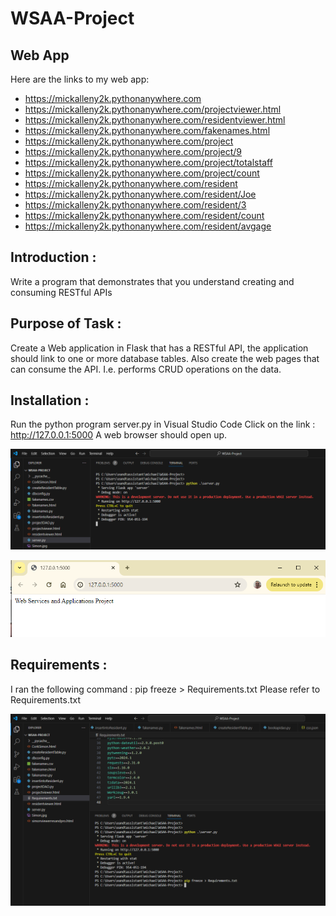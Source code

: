 # WSAA-Project

## Web App
Here are the links to my web app: 
- https://mickalleny2k.pythonanywhere.com
- https://mickalleny2k.pythonanywhere.com/projectviewer.html
- https://mickalleny2k.pythonanywhere.com/residentviewer.html
- https://mickalleny2k.pythonanywhere.com/fakenames.html
- https://mickalleny2k.pythonanywhere.com/project
- https://mickalleny2k.pythonanywhere.com/project/9
- https://mickalleny2k.pythonanywhere.com/project/totalstaff
- https://mickalleny2k.pythonanywhere.com/project/count
- https://mickalleny2k.pythonanywhere.com/resident
- https://mickalleny2k.pythonanywhere.com/resident/Joe
- https://mickalleny2k.pythonanywhere.com/resident/3
- https://mickalleny2k.pythonanywhere.com/resident/count
- https://mickalleny2k.pythonanywhere.com/resident/avgage


## Introduction :
Write a program that demonstrates that you understand creating and consuming RESTful APIs

## Purpose of Task :
Create a Web application in Flask that has a RESTful API, the application should link to one or more database tables.
Also create the web pages that can consume the API. I.e. performs CRUD operations on the data.

## Installation :
Run the python program server.py in Visual Studio Code
Click on the link : http://127.0.0.1:5000
A web browser should open up.

![Screenshot](./images/installation.PNG)

![Screenshot](./images/browser.PNG)


## Requirements :
I ran the following command : pip freeze > Requirements.txt
Please refer to Requirements.txt

![Screenshot1](./images/freeze.PNG)
